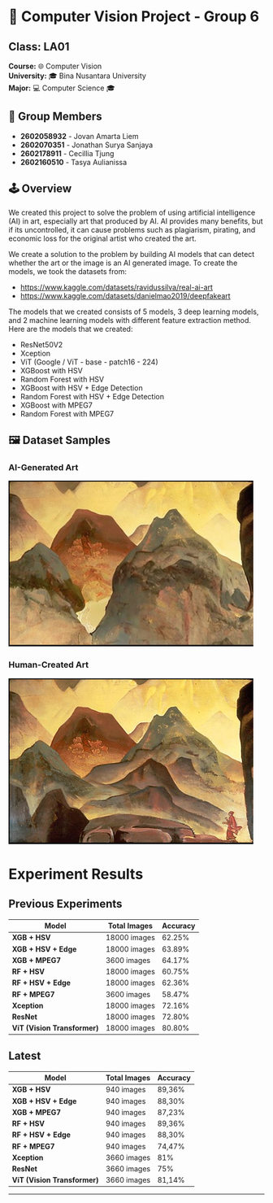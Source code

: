 # 🔧 Computer Vision Project - Group 6

## Class: LA01
**Course:** 🌐 Computer Vision  
**University:** 🎓 Bina Nusantara University  
**Major:** 💻 Computer Science 🎓    

## 🔰 Group Members
- **2602058932** - Jovan Amarta Liem  
- **2602070351** - Jonathan Surya Sanjaya  
- **2602178911** - Cecillia Tjung  
- **2602160510** - Tasya Aulianissa

## 🕹️ Overview
We created this project to solve the problem of using artificial intelligence (AI) in art, especially art that produced by AI. AI provides many benefits, but if its uncontrolled, it can cause problems such as plagiarism, pirating, and economic loss for the original artist who created the art. 

We create a solution to the problem by building AI models that can detect whether the art or the image is an AI generated image. To create the models, we took the datasets from:
- https://www.kaggle.com/datasets/ravidussilva/real-ai-art
- https://www.kaggle.com/datasets/danielmao2019/deepfakeart

The models that we created consists of 5 models, 3 deep learning models, and 2 machine learning models with different feature extraction method. Here are the models that we created: 
- ResNet50V2
- Xception
- ViT (Google / ViT - base - patch16 - 224)
- XGBoost with HSV
- Random Forest with HSV
- XGBoost with HSV + Edge Detection
- Random Forest with HSV + Edge Detection
- XGBoost with MPEG7
- Random Forest with MPEG7

## 🖼️ Dataset Samples

### AI-Generated Art
![AI Art Sample](Images/inpainting.png)

### Human-Created Art
![Human Art Sample](Images/original.png)

# Experiment Results

## Previous Experiments
| **Model**               | **Total Images** | **Accuracy** |
|-------------------------|------------------|--------------|
| **XGB + HSV**           | 18000 images     | 62.25%       |
| **XGB + HSV + Edge**    | 18000 images     | 63.89%       |
| **XGB + MPEG7**         | 3600 images      | 64.17%       |
| **RF + HSV**            | 18000 images     | 60.75%       |
| **RF + HSV + Edge**     | 18000 images     | 62.36%       |
| **RF + MPEG7**          | 3600 images      | 58.47%       |
| **Xception**            | 18000 images     | 72.16%       |
| **ResNet**              | 18000 images     | 72.80%       |
| **ViT (Vision Transformer)** | 18000 images | 80.80%       |

## Latest
| **Model**               | **Total Images** | **Accuracy** |
|--------------------------|------------------|--------------|
| **XGB + HSV**           | 940 images       | 89,36%       |
| **XGB + HSV + Edge**    | 940 images       | 88,30%       |
| **XGB + MPEG7**         | 940 images       | 87,23%       |
| **RF + HSV**            | 940 images       | 89,36%       |
| **RF + HSV + Edge**     | 940 images       | 88,30%       |
| **RF + MPEG7**          | 940 images       | 74,47%       |
| **Xception**            | 3660 images      | 81%          |
| **ResNet**              | 3660 images      | 75%          |
| **ViT (Vision Transformer)** | 3660 images      | 81,14%       |
---
